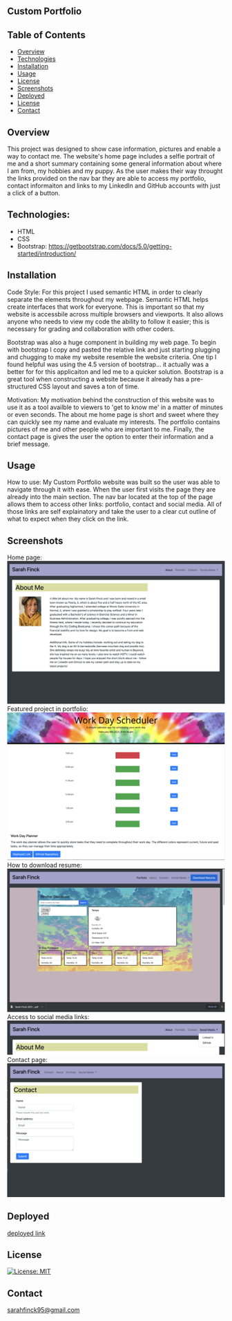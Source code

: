 ## Custom Portfolio 

## Table of Contents
* [Overview](#overview)
* [Technologies](#technologies)
* [Installation](#installation)
* [Usage](#usage)
* [License](#license)
* [Screenshots](#screenshots)
* [Deployed](#deployed)
* [License](#license)
* [Contact](#contact)

## Overview 
This project was designed to show case information, pictures and enable a way to contact me. The website's home page includes a selfie portrait of me and a short summary containing some general information about where I am from, my hobbies and my puppy. As the user makes their way throught the links provided on the nav bar they are able to access my portfolio, contact informaiton and links to my LinkedIn and GitHub accounts with just a click of a button. 

## Technologies: 
* HTML
* CSS 
* Bootstrap: https://getbootstrap.com/docs/5.0/getting-started/introduction/

## Installation
Code Style: 
For this project I used semantic HTML in order to clearly separate the elements throughout my webpage. Semantic HTML helps create interfaces that work for everyone. This is important so that my website is accessbile across multiple browsers and viewports. It also allows anyone who needs to view my code the ability to follow it easier; this is necessary for grading and collaboration with other coders. 

Bootstrap was also a huge component in building my web page. To begin with bootstrap I copy and pasted the relative link and just starting plugging and chugging to make my website resemble the website criteria. One tip I found helpful was using the 4.5 version of bootstrap... it actually was a better for for this applicaiton and led me to a quicker solution. Bootstrap is a great tool when constructing a website because it already has a pre-structured CSS layout and saves a ton of time. 

Motivation: 
My motivation behind the construction of this website was to use it as a tool availble to viewers to 'get to know me' in a matter of minutes or even seconds. The about me home page is short and sweet where they can quickly see my name and evaluate my interests. The portfolio contains pictures of me and other people who are important to me. Finally, the contact page is gives the user the option to enter their information and a brief message. 

## Usage 
How to use:
My Custom Portfolio website was built so the user was able to navigate through it with ease. When the user first visits the page they are already into the main section. The nav bar located at the top of the page allows them to access other links: portfolio, contact and social media. All of those links are self explainatory and take the user to a clear cut outline of what to expect when they click on the link. 

## Screenshots
Home page: 
![alt text](assets/home-page.png)
Featured project in portfolio: 
![alt text](assets/portfolio-example.png)
How to download resume: 
![alt text](assets/resume-example.png)
Access to social media links:
![alt text](assets/social-media-links.png)
Contact page: 
![alt text](assets/contact-page.png)

## Deployed 
[deployed link](https://sfinck.github.io/portfolio-site/)

## License 
[![License: MIT](https://img.shields.io/badge/License-MIT-yellow.svg)](https://opensource.org/licenses/MIT)

## Contact 
sarahfinck95@gmail.com


